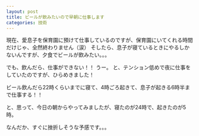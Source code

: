 ```yaml
---
layout: post
title: ビールが飲みたいので早朝に仕事します
categories: 技術
---
```


現在、愛息子を保育園に預けて仕事しているのですが、保育園にいてくれる時間だけじゃ、全然終わりません（涙）
そしたら、息子が寝ているときにやるしかないんですが、夕食でビールが飲みたい。。。

でも、飲んだら、仕事ができない！！
うー。
と、テンション低めで夜に仕事をしていたのですが、ひらめきました！

ビール飲んだら22時くらいまでに寝て、4時ごろ起きて、息子が起きる6時半まで仕事する！！

と、思って、今日の朝からやってみましたが、寝たのが24時で、起きたのが5時。

なんだか、すぐに挫折しそうな予感です。。。

